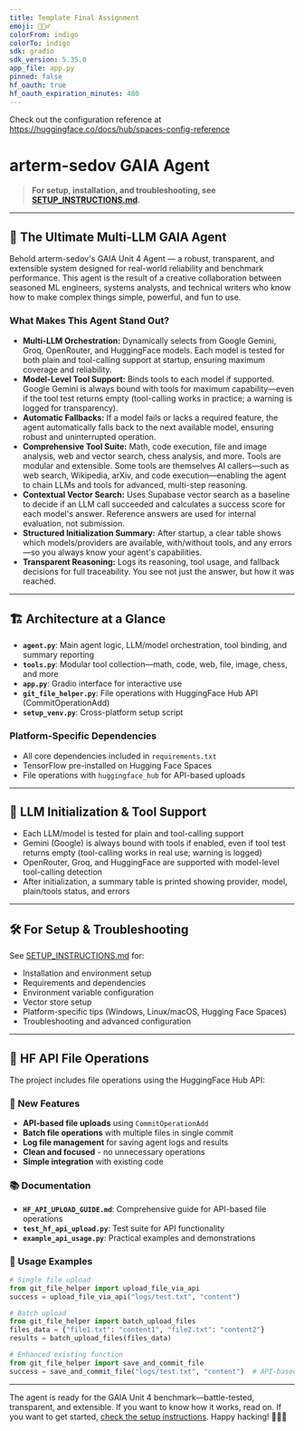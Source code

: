 ```yaml
---
title: Template Final Assignment
emoji: 🕵🏻‍♂️
colorFrom: indigo
colorTo: indigo
sdk: gradio
sdk_version: 5.35.0
app_file: app.py
pinned: false
hf_oauth: true
hf_oauth_expiration_minutes: 480
---
```


Check out the configuration reference at https://huggingface.co/docs/hub/spaces-config-reference

# arterm-sedov GAIA Agent

> **For setup, installation, and troubleshooting, see [SETUP_INSTRUCTIONS.md](./SETUP_INSTRUCTIONS.md).**

---

## 🚀 The Ultimate Multi-LLM GAIA Agent

Behold arterm-sedov's GAIA Unit 4 Agent — a robust, transparent, and extensible system designed for real-world reliability and benchmark performance. This agent is the result of a creative collaboration between seasoned ML engineers, systems analysts, and technical writers who know how to make complex things simple, powerful, and fun to use.

### What Makes This Agent Stand Out?

- **Multi-LLM Orchestration:** Dynamically selects from Google Gemini, Groq, OpenRouter, and HuggingFace models. Each model is tested for both plain and tool-calling support at startup, ensuring maximum coverage and reliability.
- **Model-Level Tool Support:** Binds tools to each model if supported. Google Gemini is always bound with tools for maximum capability—even if the tool test returns empty (tool-calling works in practice; a warning is logged for transparency).
- **Automatic Fallbacks:** If a model fails or lacks a required feature, the agent automatically falls back to the next available model, ensuring robust and uninterrupted operation.
- **Comprehensive Tool Suite:** Math, code execution, file and image analysis, web and vector search, chess analysis, and more. Tools are modular and extensible. Some tools are themselves AI callers—such as web search, Wikipedia, arXiv, and code execution—enabling the agent to chain LLMs and tools for advanced, multi-step reasoning.
- **Contextual Vector Search:** Uses Supabase vector search as a baseline to decide if an LLM call succeeded and calculates a success score for each model's answer. Reference answers are used for internal evaluation, not submission.
- **Structured Initialization Summary:** After startup, a clear table shows which models/providers are available, with/without tools, and any errors—so you always know your agent's capabilities.
- **Transparent Reasoning:** Logs its reasoning, tool usage, and fallback decisions for full traceability. You see not just the answer, but how it was reached.

---

## 🏗️ Architecture at a Glance

- **`agent.py`**: Main agent logic, LLM/model orchestration, tool binding, and summary reporting
- **`tools.py`**: Modular tool collection—math, code, web, file, image, chess, and more
- **`app.py`**: Gradio interface for interactive use
- **`git_file_helper.py`**: File operations with HuggingFace Hub API (CommitOperationAdd)
- **`setup_venv.py`**: Cross-platform setup script

### Platform-Specific Dependencies
- All core dependencies included in `requirements.txt`
- TensorFlow pre-installed on Hugging Face Spaces
- File operations with `huggingface_hub` for API-based uploads

---

## 🧠 LLM Initialization & Tool Support

- Each LLM/model is tested for plain and tool-calling support
- Gemini (Google) is always bound with tools if enabled, even if tool test returns empty (tool-calling works in real use; warning is logged)
- OpenRouter, Groq, and HuggingFace are supported with model-level tool-calling detection
- After initialization, a summary table is printed showing provider, model, plain/tools status, and errors

---

## 🛠️ For Setup & Troubleshooting

See [SETUP_INSTRUCTIONS.md](./SETUP_INSTRUCTIONS.md) for:
- Installation and environment setup
- Requirements and dependencies
- Environment variable configuration
- Vector store setup
- Platform-specific tips (Windows, Linux/macOS, Hugging Face Spaces)
- Troubleshooting and advanced configuration

---

## 📁 HF API File Operations

The project includes file operations using the HuggingFace Hub API:

### 🚀 New Features
- **API-based file uploads** using `CommitOperationAdd`
- **Batch file operations** with multiple files in single commit
- **Log file management** for saving agent logs and results
- **Clean and focused** - no unnecessary operations
- **Simple integration** with existing code

### 📚 Documentation
- **`HF_API_UPLOAD_GUIDE.md`**: Comprehensive guide for API-based file operations
- **`test_hf_api_upload.py`**: Test suite for API functionality
- **`example_api_usage.py`**: Practical examples and demonstrations

### 🔧 Usage Examples

```python
# Single file upload
from git_file_helper import upload_file_via_api
success = upload_file_via_api("logs/test.txt", "content")

# Batch upload
from git_file_helper import batch_upload_files
files_data = {"file1.txt": "content1", "file2.txt": "content2"}
results = batch_upload_files(files_data)

# Enhanced existing function
from git_file_helper import save_and_commit_file
success = save_and_commit_file("logs/test.txt", "content")  # API-based
```

---

The agent is ready for the GAIA Unit 4 benchmark—battle-tested, transparent, and extensible. If you want to know how it works, read on. If you want to get started, [check the setup instructions](./SETUP_INSTRUCTIONS.md). Happy hacking! 🕵🏻‍♂️